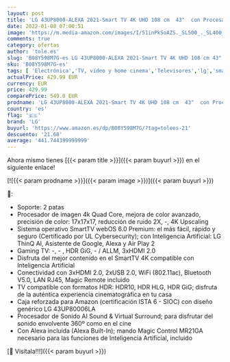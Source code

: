 ```yaml
---
layout: post
title: 'LG 43UP8000-ALEXA 2021-Smart TV 4K UHD 108 cm  43"  con Procesador Quad Core  HDR10 Pro  HLG  Sonido Virtual Surround  HDMI 2.0  USB 2.0  Bluetooth 5.0  WiFi'
date: 2022-01-08 07:00:51
image: 'https://m.media-amazon.com/images/I/51inPkSoAZS._SL500_._SL400_.jpg'
comments: true
category: ofertas
author: 'tole.es'
slug: 'B08Y598M7G-es LG 43UP8000-ALEXA 2021-Smart TV 4K UHD 108 cm 43" con...'
sku: 'B08Y598M7G-es'
tags: [ 'Electrónica','TV, vídeo y home cinema','Televisores','lg','smart','tv', ]
actualPrice: 429.99 EUR
currency: EUR
price: 429.99
comparePrice: 549.0 EUR
prodname: 'LG 43UP8000-ALEXA 2021-Smart TV 4K UHD 108 cm  43"  con Procesador Quad Core  HDR10 Pro  HLG  Sonido Virtual Surround  HDMI 2.0  USB 2.0  Bluetooth 5.0  WiFi'
country: 'es'
flag: '🇪🇸'
brand: 'LG'
buyurl: 'https://www.amazon.es/dp/B08Y598M7G/?tag=tolees-21'
descuento: '21.68'
average: '441.744399999999'
---
```


Ahora mismo tienes [{{< param title >}}]({{< param buyurl >}}) en el siguiente enlace!

[![{{< param prodname >}}]({{< param image >}})]({{< param buyurl >}})

🔎:

- Soporte: 2 patas
- Procesador de imagen 4k Quad Core, mejora de color avanzado, precisión de color: 17x17x17, reducción de ruido 2X, -, 4K Upscaling
- Sistema operativo SmartTV webOS 6.0 Premium: el más fácil, rápido y seguro (Certificado por UL Cybersecurity); con Inteligencia Artificial: LG ThinQ AI, Asistente de Google, Alexa y Air Play 2
- Gaming TV: -, - , HDR GiG, - / ALLM, 3xHDMI 2.0
- Disfruta del mejor contenido en el SmartTV 4K compatible con Inteligencia Artificial
- Conectividad con 3xHDMI 2.0, 2xUSB 2.0, WiFi (802.11ac), Bluetooth V5.0, LAN RJ45, Magic Remote incluido
- TV compatible con formatos HDR: HDR10, HDR HLG, HDR GiG; disfruta de la auténtica experiencia cinematográfica en tu casa
- Caja reforzada para Amazon (certificación ISTA 6 - SIOC) con diseño genérico LG 43UP80006LA
- Procesador de Sonido AI Sound & Virtual Surround; para disfrutar del sonido envolvente 360º como en el cine
- Con Alexa incluida (Alexa Built-In); mando Magic Control MR21GA necesario para las funciones de Inteligencia Artificial, incluido

[🛒 Visítala!!!]({{< param buyurl >}})
